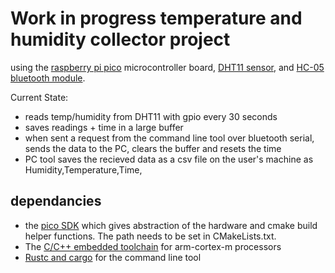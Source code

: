# Work in progress temperature and humidity collector project

using the [raspberry pi pico](https://www.raspberrypi.com/products/raspberry-pi-pico/) microcontroller board, [DHT11 sensor](https://components101.com/sensors/dht11-temperature-sensor), and [HC-05 bluetooth module](https://components101.com/wireless/hc-05-bluetooth-module).

Current State:
* reads temp/humidity from DHT11 with gpio every 30 seconds
* saves readings + time in a large buffer
* when sent a request from the command line tool over bluetooth serial, sends the data to the PC, clears the buffer and resets the time
* PC tool saves the recieved data as a csv file on the user's machine as Humidity,Temperature,Time,

## dependancies

* the [pico SDK](https://www.raspberrypi.com/documentation/microcontrollers/c_sdk.html) which gives abstraction of the hardware and cmake build helper functions. The path needs to be set in CMakeLists.txt.
* The [C/C++ embedded toolchain](https://developer.arm.com/tools-and-software/open-source-software/developer-tools/gnu-toolchain/gnu-rm) for arm-cortex-m processors
* [Rustc and cargo](https://www.rust-lang.org/tools/install) for the command line tool
